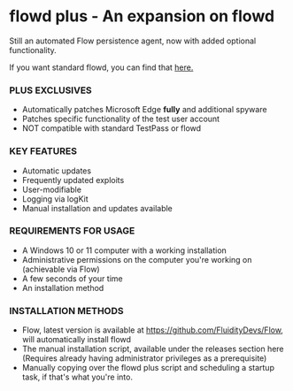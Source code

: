 # flowd plus - An expansion on flowd
Still an automated Flow persistence agent, now with added optional functionality.

If you want standard flowd, you can find that [here.](https://github.com/FluidityDevs/flowd)

### PLUS EXCLUSIVES
 - Automatically patches Microsoft Edge **fully** and additional spyware
 - Patches specific functionality of the test user account
 - NOT compatible with standard TestPass or flowd

### KEY FEATURES
 - Automatic updates
 - Frequently updated exploits
 - User-modifiable
 - Logging via logKit
 - Manual installation and updates available

### REQUIREMENTS FOR USAGE
 - A Windows 10 or 11 computer with a working installation
 - Administrative permissions on the computer you're working on (achievable via Flow)
 - A few seconds of your time
 - An installation method

### INSTALLATION METHODS

 - Flow, latest version is available at https://github.com/FluidityDevs/Flow, will automatically install flowd
 - The manual installation script, available under the releases section here (Requires already having administrator privileges as a prerequisite)
 - Manually copying over the flowd plus script and scheduling a startup task, if that's what you're into.
